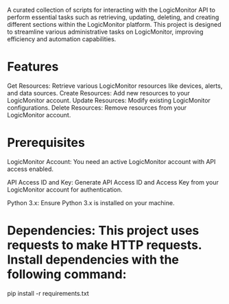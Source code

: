 A curated collection of scripts for interacting with the LogicMonitor API to perform essential tasks such as retrieving, updating, deleting, and creating different sections within the LogicMonitor platform. This project is designed to streamline various administrative tasks on LogicMonitor, improving efficiency and automation capabilities.

# Features
Get Resources: Retrieve various LogicMonitor resources like devices, alerts, and data sources.
Create Resources: Add new resources to your LogicMonitor account.
Update Resources: Modify existing LogicMonitor configurations.
Delete Resources: Remove resources from your LogicMonitor account.

# Prerequisites
LogicMonitor Account: You need an active LogicMonitor account with API access enabled.

API Access ID and Key: Generate API Access ID and Access Key from your LogicMonitor account for authentication.

Python 3.x: Ensure Python 3.x is installed on your machine.

# Dependencies: This project uses requests to make HTTP requests. Install dependencies with the following command:
pip install -r requirements.txt
